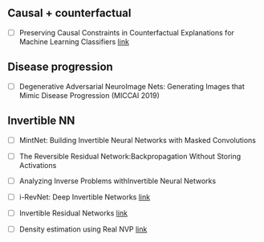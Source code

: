 ## Causal + counterfactual
- [ ] Preserving Causal Constraints in Counterfactual Explanations for Machine Learning Classifiers [link](https://arxiv.org/abs/1912.03277)
 
## Disease progression
- [ ]  Degenerative Adversarial NeuroImage Nets: Generating Images that Mimic Disease Progression (MICCAI 2019)


## Invertible NN
- [ ] MintNet: Building Invertible Neural Networks with Masked Convolutions 
- [ ] The Reversible Residual Network:Backpropagation Without Storing Activations
- [ ] Analyzing Inverse Problems withInvertible Neural Networks
- [ ] i-RevNet: Deep Invertible Networks [link](https://arxiv.org/pdf/1802.07088.pdf)
- [ ] Invertible Residual Networks [link](https://arxiv.org/pdf/1811.00995.pdf)
- [ ] Density estimation using Real NVP [link](https://arxiv.org/abs/1605.08803)


